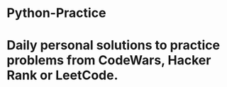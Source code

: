 # Python-Practice
# Daily personal solutions to practice problems from CodeWars, Hacker Rank or LeetCode.
